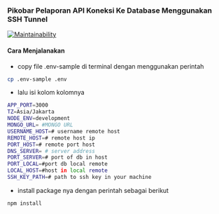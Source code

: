 ### Pikobar Pelaporan API Koneksi Ke Database Menggunakan SSH Tunnel
[![Maintainability](https://api.codeclimate.com/v1/badges/256debe3f520afa16e5a/maintainability)](https://codeclimate.com/github/firmanJS/pikobar-pelaporan-api-ssh-tunnel/maintainability)

#### Cara Menjalanakan
- copy file .env-sample di terminal dengan menggunakan perintah
```sh
cp .env-sample .env
```
- lalu isi kolom kolomnya
```sh
APP_PORT=3000
TZ=Asia/Jakarta
NODE_ENV=development
MONGO_URL= #MONGO URL
USERNAME_HOST=# username remote host
REMOTE_HOST=# remote host ip
PORT_HOST=# remote port host
DNS_SERVER= # server address
PORT_SERVER=# port of db in host
PORT_LOCAL=#port db local remote
LOCAL_HOST=#host in local remote
SSH_KEY_PATH=# path to ssh key in your machine
```
- install package nya dengan perintah sebagai berikut
```sh
npm install
```
<!-- pm2 ecosystem # generates a config file -->
